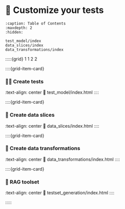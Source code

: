 # 🧪 Customize your tests

```{toctree}
:caption: Table of Contents
:maxdepth: 2
:hidden:

test_model/index
data_slices/index
data_transformations/index
```

:::::{grid} 1 1 2 2


::::{grid-item-card} <br/><h3>👨‍🔬 Create tests</h3>
:text-align: center
:link: test_model/index.html
::::

::::{grid-item-card} <br/><h3>🔪 Create data slices</h3>
:text-align: center
:link: data_slices/index.html
::::

::::{grid-item-card} <br/><h3>🔄 Create data transformations</h3>
:text-align: center
:link: data_transformations/index.html
::::

::::{grid-item-card} <br/><h3>🧰 RAG toolset</h3>
:text-align: center
:link: testset_generation/index.html
::::

:::::
